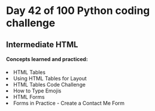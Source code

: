 <h1> Day 42 of 100 Python coding challenge </h1>
<h2>Intermediate HTML</h2>

<h4> Concepts learned and practiced: </h4>
<li>HTML Tables
<li> Using HTML Tables for Layout
<li>HTML Tables Code Challenge
<li> How to Type Emojis
<li>HTML Forms
<li> Forms in Practice - Create a Contact Me Form

